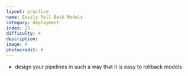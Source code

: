 ```yaml
---
layout: practice
name: Easily Roll Back Models
category: deployment
index: 25
difficulty: #
description:
image: #
photocredit: #
---
```


- design your pipelines in such a way that it is easy to rollback models